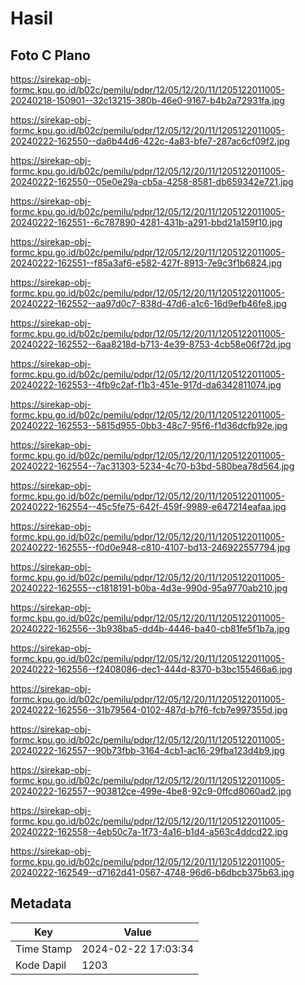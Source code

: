 # Hasil

## Foto C Plano

https://sirekap-obj-formc.kpu.go.id/b02c/pemilu/pdpr/12/05/12/20/11/1205122011005-20240218-150901--32c13215-380b-46e0-9167-b4b2a72931fa.jpg

https://sirekap-obj-formc.kpu.go.id/b02c/pemilu/pdpr/12/05/12/20/11/1205122011005-20240222-162550--da6b44d6-422c-4a83-bfe7-287ac6cf09f2.jpg

https://sirekap-obj-formc.kpu.go.id/b02c/pemilu/pdpr/12/05/12/20/11/1205122011005-20240222-162550--05e0e29a-cb5a-4258-8581-db659342e721.jpg

https://sirekap-obj-formc.kpu.go.id/b02c/pemilu/pdpr/12/05/12/20/11/1205122011005-20240222-162551--6c787890-4281-431b-a291-bbd21a159f10.jpg

https://sirekap-obj-formc.kpu.go.id/b02c/pemilu/pdpr/12/05/12/20/11/1205122011005-20240222-162551--f85a3af6-e582-427f-8913-7e9c3f1b6824.jpg

https://sirekap-obj-formc.kpu.go.id/b02c/pemilu/pdpr/12/05/12/20/11/1205122011005-20240222-162552--aa97d0c7-838d-47d6-a1c6-16d9efb46fe8.jpg

https://sirekap-obj-formc.kpu.go.id/b02c/pemilu/pdpr/12/05/12/20/11/1205122011005-20240222-162552--6aa8218d-b713-4e39-8753-4cb58e06f72d.jpg

https://sirekap-obj-formc.kpu.go.id/b02c/pemilu/pdpr/12/05/12/20/11/1205122011005-20240222-162553--4fb9c2af-f1b3-451e-917d-da6342811074.jpg

https://sirekap-obj-formc.kpu.go.id/b02c/pemilu/pdpr/12/05/12/20/11/1205122011005-20240222-162553--5815d955-0bb3-48c7-95f6-f1d36dcfb92e.jpg

https://sirekap-obj-formc.kpu.go.id/b02c/pemilu/pdpr/12/05/12/20/11/1205122011005-20240222-162554--7ac31303-5234-4c70-b3bd-580bea78d564.jpg

https://sirekap-obj-formc.kpu.go.id/b02c/pemilu/pdpr/12/05/12/20/11/1205122011005-20240222-162554--45c5fe75-642f-459f-9989-e647214eafaa.jpg

https://sirekap-obj-formc.kpu.go.id/b02c/pemilu/pdpr/12/05/12/20/11/1205122011005-20240222-162555--f0d0e948-c810-4107-bd13-246922557794.jpg

https://sirekap-obj-formc.kpu.go.id/b02c/pemilu/pdpr/12/05/12/20/11/1205122011005-20240222-162555--c1818191-b0ba-4d3e-990d-95a9770ab210.jpg

https://sirekap-obj-formc.kpu.go.id/b02c/pemilu/pdpr/12/05/12/20/11/1205122011005-20240222-162556--3b938ba5-dd4b-4446-ba40-cb81fe5f1b7a.jpg

https://sirekap-obj-formc.kpu.go.id/b02c/pemilu/pdpr/12/05/12/20/11/1205122011005-20240222-162556--f2408086-dec1-444d-8370-b3bc155466a6.jpg

https://sirekap-obj-formc.kpu.go.id/b02c/pemilu/pdpr/12/05/12/20/11/1205122011005-20240222-162556--31b79564-0102-487d-b7f6-fcb7e997355d.jpg

https://sirekap-obj-formc.kpu.go.id/b02c/pemilu/pdpr/12/05/12/20/11/1205122011005-20240222-162557--90b73fbb-3164-4cb1-ac16-29fba123d4b9.jpg

https://sirekap-obj-formc.kpu.go.id/b02c/pemilu/pdpr/12/05/12/20/11/1205122011005-20240222-162557--903812ce-499e-4be8-92c9-0ffcd8060ad2.jpg

https://sirekap-obj-formc.kpu.go.id/b02c/pemilu/pdpr/12/05/12/20/11/1205122011005-20240222-162558--4eb50c7a-1f73-4a16-b1d4-a563c4ddcd22.jpg

https://sirekap-obj-formc.kpu.go.id/b02c/pemilu/pdpr/12/05/12/20/11/1205122011005-20240222-162549--d7162d41-0567-4748-96d6-b6dbcb375b63.jpg


## Metadata

| Key        | Value               |
| ---------- | ------------------- |
| Time Stamp | 2024-02-22 17:03:34 |
| Kode Dapil | 1203                |



